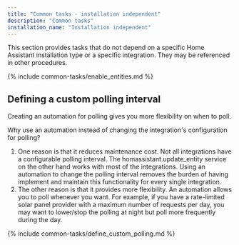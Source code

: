 ```yaml
---
title: "Common tasks - installation independent"
description: "Common tasks"
installation_name: "Installation independent"
---
```

This section provides tasks that do not depend on a specific Home Assistant installation type or a specific integration. They may be referenced in other procedures.

{% include common-tasks/enable_entities.md %}

## Defining a custom polling interval

Creating an automation for polling gives you more flexibility on when to poll.

Why use an automation instead of changing the integration's configuration for polling?

1. One reason is that it reduces maintenance cost. Not all integrations have a configurable polling interval. The homassistant.update_entity service on the other hand works with most of the integrations. Using an automation to change the polling interval removes the burden of having implement and maintain this functionality for every single integration.
2. The other reason is that it provides more flexibility. An automation allows you to poll whenever you want. For example, if you have a rate-limited solar panel provider with a maximum number of requests per day, you may want to lower/stop the polling at night but poll more frequently during the day.

{% include common-tasks/define_custom_polling.md %}